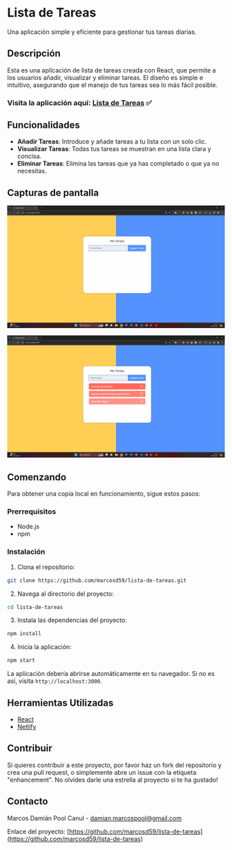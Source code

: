 # Lista de Tareas

Una aplicación simple y eficiente para gestionar tus tareas diarias.

## Descripción

Esta es una aplicación de lista de tareas creada con React, que permite a los usuarios añadir, visualizar y eliminar tareas. El diseño es simple e intuitivo, asegurando que el manejo de tus tareas sea lo más fácil posible.

### Visita la aplicación aquí: [Lista de Tareas](https://marcosd59-lista-de-tareas.netlify.app/) ✅

## Funcionalidades

- **Añadir Tareas**: Introduce y añade tareas a tu lista con un solo clic.
- **Visualizar Tareas**: Todas tus tareas se muestran en una lista clara y concisa.
- **Eliminar Tareas**: Elimina las tareas que ya has completado o que ya no necesitas.

## Capturas de pantalla

![Pagina Principal](./src/screenshots/Captura%20de%20pantalla%202024-02-25%20224412.png)

![Tareas agregadas](./src/screenshots/Captura%20de%20pantalla%202024-02-25%20224523.png)

## Comenzando

Para obtener una copia local en funcionamiento, sigue estos pasos:

### Prerrequisitos

- Node.js
- npm

### Instalación

1. Clona el repositorio:

```bash
git clone https://github.com/marcosd59/lista-de-tareas.git
```

2. Navega al directorio del proyecto:

```bash
cd lista-de-tareas
```

3. Instala las dependencias del proyecto:

```bash
npm install
```

4. Inicia la aplicación:

```bash
npm start
```

La aplicación debería abrirse automáticamente en tu navegador. Si no es así, visita `http://localhost:3000`.

## Herramientas Utilizadas

- [React](https://reactjs.org/)
- [Netlify](https://www.netlify.com/)

## Contribuir

Si quieres contribuir a este proyecto, por favor haz un fork del repositorio y crea una pull request, o simplemente abre un issue con la etiqueta "enhancement".
No olvides darle una estrella al proyecto si te ha gustado!

## Contacto

Marcos Damián Pool Canul - damian.marcospool@gmail.com

Enlace del proyecto: [https://github.com/marcosd59/lista-de-tareas](https://github.com/marcosd59/lista-de-tareas)
